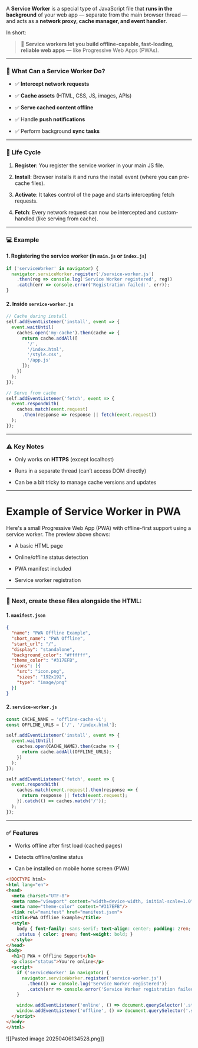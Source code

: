 A **Service Worker** is a special type of JavaScript file that **runs in the background** of your web app — separate from the main browser thread — and acts as a **network proxy, cache manager, and event handler**.

In short:

> 🚀 **Service workers let you build offline-capable, fast-loading, reliable web apps** — like Progressive Web Apps (PWAs).

---

### 🧠 What Can a Service Worker Do?

- ✅ **Intercept network requests**
    
- ✅ **Cache assets** (HTML, CSS, JS, images, APIs)
    
- ✅ **Serve cached content offline**
    
- ✅ Handle **push notifications**
    
- ✅ Perform background **sync tasks**
    

---

### 🔄 Life Cycle

1. **Register**: You register the service worker in your main JS file.
    
2. **Install**: Browser installs it and runs the install event (where you can pre-cache files).
    
3. **Activate**: It takes control of the page and starts intercepting fetch requests.
    
4. **Fetch**: Every network request can now be intercepted and custom-handled (like serving from cache).
    

---

### 💻 Example

#### 1. Registering the service worker (in `main.js` or `index.js`)

```javascript
if ('serviceWorker' in navigator) {
  navigator.serviceWorker.register('/service-worker.js')
    .then(reg => console.log('Service Worker registered', reg))
    .catch(err => console.error('Registration failed:', err));
}
```

#### 2. Inside `service-worker.js`

```javascript
// Cache during install
self.addEventListener('install', event => {
  event.waitUntil(
    caches.open('my-cache').then(cache => {
      return cache.addAll([
        '/',
        '/index.html',
        '/style.css',
        '/app.js'
      ]);
    })
  );
});

// Serve from cache
self.addEventListener('fetch', event => {
  event.respondWith(
    caches.match(event.request)
      .then(response => response || fetch(event.request))
  );
});
```

---

### ⚠️ Key Notes

- Only works on **HTTPS** (except localhost)
    
- Runs in a separate thread (can’t access DOM directly)
    
- Can be a bit tricky to manage cache versions and updates
    

---

# Example of Service Worker in PWA

Here's a small Progressive Web App (PWA) with offline-first support using a service worker. The preview above shows:

- A basic HTML page
    
- Online/offline status detection
    
- PWA manifest included
    
- Service worker registration
    

---

### 🧠 Next, create these files alongside the HTML:

#### 1. `manifest.json`

```json
{
  "name": "PWA Offline Example",
  "short_name": "PWA Offline",
  "start_url": "/",
  "display": "standalone",
  "background_color": "#ffffff",
  "theme_color": "#317EFB",
  "icons": [{
    "src": "icon.png",
    "sizes": "192x192",
    "type": "image/png"
  }]
}
```

#### 2. `service-worker.js`

```javascript
const CACHE_NAME = 'offline-cache-v1';
const OFFLINE_URLS = ['/', '/index.html'];

self.addEventListener('install', event => {
  event.waitUntil(
    caches.open(CACHE_NAME).then(cache => {
      return cache.addAll(OFFLINE_URLS);
    })
  );
});

self.addEventListener('fetch', event => {
  event.respondWith(
    caches.match(event.request).then(response => {
      return response || fetch(event.request);
    }).catch(() => caches.match('/'));
  );
});
```

---

### ✅ Features

- Works offline after first load (cached pages)
    
- Detects offline/online status
    
- Can be installed on mobile home screen (PWA)
    


```html
<!DOCTYPE html>
<html lang="en">
<head>
  <meta charset="UTF-8">
  <meta name="viewport" content="width=device-width, initial-scale=1.0">
  <meta name="theme-color" content="#317EFB"/>
  <link rel="manifest" href="manifest.json">
  <title>PWA Offline Example</title>
  <style>
    body { font-family: sans-serif; text-align: center; padding: 2rem; }
    .status { color: green; font-weight: bold; }
  </style>
</head>
<body>
  <h1>📱 PWA + Offline Support</h1>
  <p class="status">You're online</p>
  <script>
    if ('serviceWorker' in navigator) {
      navigator.serviceWorker.register('service-worker.js')
        .then(() => console.log('Service Worker registered'))
        .catch(err => console.error('Service Worker registration failed:', err));
    }

    window.addEventListener('online', () => document.querySelector('.status').textContent = "You're online");
    window.addEventListener('offline', () => document.querySelector('.status').textContent = "You're offline (cached mode)");
  </script>
</body>
</html>

```

![[Pasted image 20250406134528.png]]